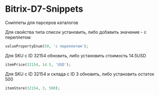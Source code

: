 # Bitrix-D7-Snippets
Сниппеты для парсеров каталогов

Для свойства типа список установить, либо добавить значение - с переплетом
```PHP
valuePropertyEnum(50, 'c переплетом');
```

Для SKU с ID 32154 обновить, либо установить стоимость 14.5USD
```PHP
itemPrice(32154, 14.5, 'USD');
```

Для SKU с ID 32154 и склада с ID 3 обновить, либо установить остаток 500
```PHP
itemStore(32154, 3, 500);
```
